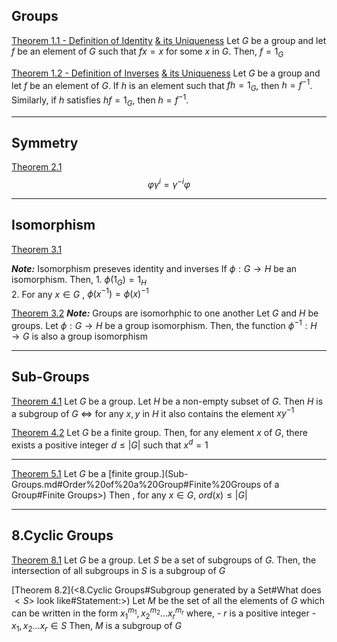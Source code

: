 
## Groups

[Theorem 1.1 - Definition of Identity](<1.Groups#More on Identity Element:#Uniqueness of Identity>) [& its Uniqueness](<#1.Groups#More on Identity Element:>)
Let $G$ be a group and let $f$ be an element of $G$ such that $f x = x$ for some $x$ in $G$.
Then, $f = 1_{G}$

[Theorem 1.2 - Definition of Inverses](<1.Groups#Inverses:#Uniqueness of Inverses:>) [& its Uniqueness](<1.Groups#Inverses:>)
Let $G$ be a group and let $f$ be an element of $G$.
If $h$ is an element such that $fh = 1_{G}$, then $h = f^{-1}$.
Similarly,
	if $h$ satisfies $hf = 1_{G}$, then
	$h = f^{-1}$.

-------------
## Symmetry

[Theorem 2.1](<2.Symmetry#Important Observation:#Compositions with Algebra>)
$$
\varphi \gamma ^{i} = \gamma ^{-i} \varphi
$$

-----------------------------------
## Isomorphism

[Theorem 3.1](<3.Isomorphism#Theorem-1>)

***Note:*** Isomorphism preseves identity and inverses
	If $\phi: G \rightarrow H$ be an isomorphism. Then,
		1. $\phi(1_{G}) = 1_{H}$	
		2. For any $x \in G$ , $\phi(x^{-1}) = \phi(x)^{-1}$


[Theorem 3.2](<3.Isomorphism#Theorem 2>)
***Note:*** Groups are isomorhphic to one another
	Let $G$ and $H$ be groups. Let $\phi:G \rightarrow H$ be a group isomorphism.
	Then, the function $\phi ^{-1}: H \rightarrow G$ is also a group isomorphism


-----------------------------

## Sub-Groups

[Theorem 4.1](<4.Sub-Groups.md#A Test for Subgroups#Theorem>)
	Let $G$ be a group. Let $H$ be a non-empty subset of $G$.
	Then $H$ is a subgroup of $G$ $\iff$ for any $x,y$ in $H$ it also contains the element $xy^{-1}$

[Theorem 4.2](<4.Sub-Groups#Order of a Group:#Finite Groups:#Theorem>)
	Let $G$ be a finite group. Then, for any element $x$ of $G$, there exists a positive integer $d \leq |G|$ such that $x^{d} = 1$


---------------------


[Theorem 5.1](<5.Lagrange's Theorem.md#Theorem>)
	Let $G$ be a [finite group.](Sub-Groups.md#Order%20of%20a%20Group#Finite%20Groups of a Group#Finite Groups>) Then , for any $x \in G$, 
	$ord(x) \leq |G|$

------------------------------------

## 8.Cyclic Groups

[Theorem 8.1](<8.Cyclic Groups#Theorem>)
Let $G$ be a group. Let $S$ be a set of subgroups of $G$. Then, the intersection of all subgroups in $S$ is a subgroup of $G$

[Theorem 8.2](<8.Cyclic Groups#Subgroup generated by a Set#What does $<S>$ look like#Statement:>)
Let $M$ be the set of all the elements of $G$ which can be written in the form
$x_{1}^{m_{1}} ,x_{2}^{m_{2}} \dots x_{r}^{m_{r}}$ 
where,
	- $r$ is a positive integer
	- $x_{1},x_{2}\dots x_{r} \in S$
Then, $M$ is a subgroup of $G$




